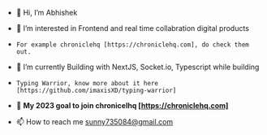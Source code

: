 - 👋 Hi, I’m Abhishek

- 👀 I’m interested in Frontend and real time collabration digital products 
-     For example chroniclehq [https://chroniclehq.com], do check them out.
- 🌱 I’m currently Building with NextJS, Socket.io, Typescript while building 
-     Typing Warrior, know more about it here [https://github.com/imaxisXD/typing-warrior]

- 🎯 **My 2023 goal to join **chronicelhq** [https://chroniclehq.com]**

- 📫 How to reach me sunny735084@gmail.com

<!---
imaxisXD/imaxisXD is a ✨ special ✨ repository because its `README.md` (this file) appears on your GitHub profile.
You can click the Preview link to take a look at your changes.
--->
